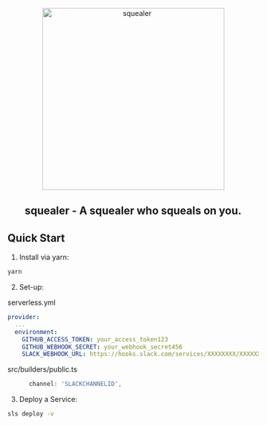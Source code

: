 <p align="center">
  <a href="https://github.com/piotzkhider/squealer">
    <img alt="squealer" src="hhttps://1.bp.blogspot.com/-yqSXdt2MNfA/V5YArqYC00I/AAAAAAAA8xQ/QLveQ6Riu1Ayel1Q9o-31OxQUJBG2Ld6QCLcB/s800/animal_hadaka_debanedumi_group.png" width="365px">
  </a>
</p>

<h2 align="center">
  squealer - A squealer who squeals on you.
</h2>

## Quick Start

1. Install via yarn:

```sh
yarn
```

2. Set-up:

serverless.yml

```yml
provider:
  ...
  environment:
    GITHUB_ACCESS_TOKEN: your_access_token123
    GITHUB_WEBHOOK_SECRET: your_webhook_secret456
    SLACK_WEBHOOK_URL: https://hooks.slack.com/services/XXXXXXXX/XXXXXXXXXXXX
```

src/builders/public.ts

```ts
      channel: 'SLACKCHANNELID',
```

3. Deploy a Service:

```sh
sls deploy -v
```
